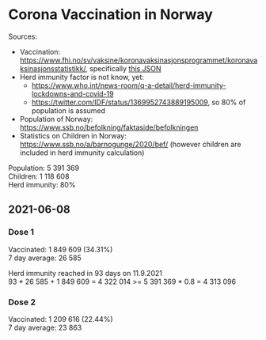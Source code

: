 # Corona Vaccination in Norway

Sources:

- Vaccination: <https://www.fhi.no/sv/vaksine/koronavaksinasjonsprogrammet/koronavaksinasjonsstatistikk/>, specifically [this JSON](https://www.fhi.no/api/chartdata/api/99119)
- Herd immunity factor is not know, yet:
  - <https://www.who.int/news-room/q-a-detail/herd-immunity-lockdowns-and-covid-19>
  - <https://twitter.com/IDF/status/1369952743889195009>, so 80% of population is assumed
- Population of Norway: <https://www.ssb.no/befolkning/faktaside/befolkningen>
- Statistics on Children in Norway: https://www.ssb.no/a/barnogunge/2020/bef/ (however children are included in herd immunity calculation)

Population: 5 391 369  
Children: 1 118 608  
Herd immunity: 80%  

## 2021-06-08

### Dose 1

Vaccinated: 1 849 609 (34.31%)  
7 day average: 26 585

Herd immunity reached in 93 days on 11.9.2021  
93 * 26 585 + 1 849 609 = 4 322 014 >= 5 391 369 * 0.8 = 4 313 096

### Dose 2

Vaccinated: 1 209 616 (22.44%)  
7 day average: 23 863

